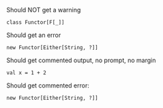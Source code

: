Should NOT get a warning

```tut
class Functor[F[_]]
```

Should get an error

```tut:nofail
new Functor[Either[String, ?]]
```

Should get commented output, no prompt, no margin

```tut:book
val x = 1 + 2
```

Should get commented error:

```tut:book:nofail
new Functor[Either[String, ?]]
```

